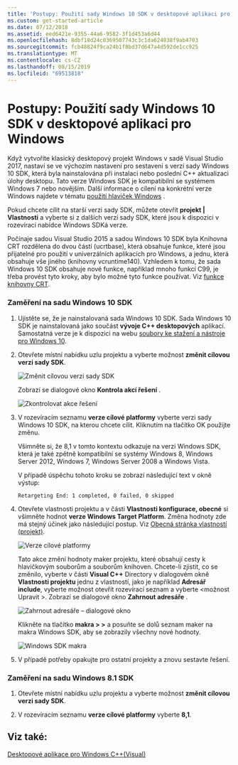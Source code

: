 ```yaml
---
title: 'Postupy: Použití sady Windows 10 SDK v desktopové aplikaci pro Windows'
ms.custom: get-started-article
ms.date: 07/12/2018
ms.assetid: eed6421e-9355-44a6-9582-3f1d453a6d44
ms.openlocfilehash: 8dbf18d24c0369507743c3c1da624838f9ab4703
ms.sourcegitcommit: fcb48824f9ca24b1f8bd37d647a4d592de1cc925
ms.translationtype: MT
ms.contentlocale: cs-CZ
ms.lasthandoff: 08/15/2019
ms.locfileid: "69513818"
---
```

# <a name="how-to-use-the-windows-10-sdk-in-a-windows-desktop-application"></a>Postupy: Použití sady Windows 10 SDK v desktopové aplikaci pro Windows

Když vytvoříte klasický desktopový projekt Windows v sadě Visual Studio 2017, nastaví se ve výchozím nastavení pro sestavení s verzí sady Windows 10 SDK, která byla nainstalována při instalaci nebo poslední C++ aktualizaci úlohy desktopu. Tato verze Windows SDK je kompatibilní se systémem Windows 7 nebo novějším. Další informace o cílení na konkrétní verze Windows najdete v tématu [použití hlaviček Windows](/windows/win32/WinProg/using-the-windows-headers) .

Pokud chcete cílit na starší verzi sady SDK, můžete otevřít **projekt | Vlastnosti** a vyberte si z dalších verzí sady SDK, které jsou k dispozici v rozevírací nabídce Windows SDKá verze.

Počínaje sadou Visual Studio 2015 a sadou Windows 10 SDK byla Knihovna CRT rozdělena do dvou částí (ucrtbase), která obsahuje funkce, které jsou přijatelné pro použití v univerzálních aplikacích pro Windows, a jednu, která obsahuje vše jiného (knihovny vcruntime140). Vzhledem k tomu, že sada Windows 10 SDK obsahuje nové funkce, například mnoho funkcí C99, je třeba provést tyto kroky, aby bylo možné tyto funkce používat. Viz [funkce knihovny CRT](../c-runtime-library/crt-library-features.md).

### <a name="to-target-the-windows-10-sdk"></a>Zaměření na sadu Windows 10 SDK

1. Ujistěte se, že je nainstalovaná sada Windows 10 SDK. Sada Windows 10 SDK je nainstalovaná jako součást **vývoje C++ desktopových** aplikací. Samostatná verze je k dispozici na webu [soubory ke stažení a nástroje pro Windows 10](https://developer.microsoft.com/windows/downloads).

2. Otevřete místní nabídku uzlu projektu a vyberte možnost **změnit cílovou verzi sady SDK**.

   ![Změnit cílovou verzi sady SDK](../windows/media/retargetingwindowssdk1.PNG "RetargetingWindowsSDK1")

   Zobrazí se dialogové okno **Kontrola akcí řešení** .

   ![Zkontrolovat akce řešení](../windows/media/retargetingwindowssdk2.PNG "RetargetingWindowsSDK2")

3. V rozevíracím seznamu **verze cílové platformy** vyberte verzi sady Windows 10 SDK, na kterou chcete cílit. Kliknutím na tlačítko OK použijte změnu.

   Všimněte si, že 8,1 v tomto kontextu odkazuje na verzi Windows SDK, která je také zpětně kompatibilní se systémy Windows 8, Windows Server 2012, Windows 7, Windows Server 2008 a Windows Vista.

   V případě úspěchu tohoto kroku se zobrazí následující text v okně výstup:

   `Retargeting End: 1 completed, 0 failed, 0 skipped`

4. Otevřete vlastnosti projektu a v části **Vlastnosti konfigurace, obecné** si všimněte hodnot **verze Windows Target Platform**. Změna hodnoty zde má stejný účinek jako následující postup. Viz [Obecná stránka vlastností (projekt)](../build/reference/general-property-page-project.md).

   ![Verze cílové platformy](../windows/media/retargetingwindowssdk3.PNG "RetargetingWindowsSDK3")

   Tato akce změní hodnoty maker projektu, které obsahují cesty k hlavičkovým souborům a souborům knihoven. Chcete-li zjistit, co se změnilo, vyberte v části **Visual C++**  Directory v dialogovém okně **Vlastnosti projektu** jednu z vlastností, jako je například **Adresář include**, vyberte možnost otevřít rozevírací seznam a vyberte \<možnost Upravit >. Zobrazí se dialogové okno **Zahrnout adresáře** .

   ![Zahrnout adresáře – dialogové okno](../windows/media/retargetingwindowssdk4.PNG "RetargetingWindowsSDK4")

   Klikněte na tlačítko **makra > >** a posuňte se dolů seznam maker na makra Windows SDK, aby se zobrazily všechny nové hodnoty.

   ![Windows SDK makra](../windows/media/retargetingwindowssdk5.PNG "RetargetingWindowsSDK5")

5. V případě potřeby opakujte pro ostatní projekty a znovu sestavte řešení.

### <a name="to-target-the-windows-81-sdk"></a>Zaměření na sadu Windows 8.1 SDK

1. Otevřete místní nabídku uzlu projektu a vyberte možnost **změnit cílovou verzi sady SDK**.

2. V rozevíracím seznamu **verze cílové platformy** vyberte **8,1**.

## <a name="see-also"></a>Viz také:

[Desktopové aplikace pro Windows C++(Visual)](../windows/how-to-use-the-windows-10-sdk-in-a-windows-desktop-application.md)